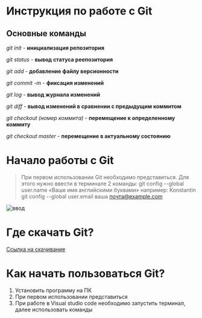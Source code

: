 # Инструкция по работе с Git

## Основные команды

*git init* - **инициализация репозитория**

*git status* - **вывод статуса реепозитория**

*git add* - **добавление файлу версионности**

*git commit -m* - **фиксация изменений**

*git log* - **вывод журнала изменений** 

*git diff* - **вывод изменений в сравнении с предыдущим коммитом**

*git checkout (номер коммита)* - **перемещение к определенному коммиту**

*git checkout master* - **перемещение в актуальному состоянию**

# Начало работы с Git

>При первом использовании Git необходимо представиться. Для этого нужно ввести в терминале 2 команды:
git config --global user.name «Ваше имя английскими буквами» например: Konstantin
git config --global user.email ваша почта@example.com

![ввод](Screenshot_3.png)
# Где скачать Git?
[Ссылка на скачивание](https://git-scm.com/downloads)

# Как начать пользоваться Git?
1. Установить программу на ПК
2. При первом использовании представиться
3. При работе в Visual studio code необходимо запустить терминал, далее использовать команды 